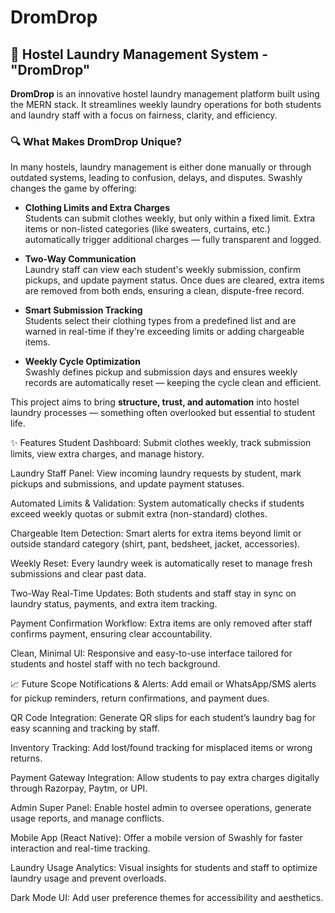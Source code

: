 # DromDrop

## 🧺 Hostel Laundry Management System - "DromDrop"

**DromDrop** is an innovative hostel laundry management platform built using the MERN stack. It streamlines weekly laundry operations for both students and laundry staff with a focus on fairness, clarity, and efficiency.

### 🔍 What Makes DromDrop Unique?

In many hostels, laundry management is either done manually or through outdated systems, leading to confusion, delays, and disputes. Swashly changes the game by offering:

- **Clothing Limits and Extra Charges**  
  Students can submit clothes weekly, but only within a fixed limit. Extra items or non-listed categories (like sweaters, curtains, etc.) automatically trigger additional charges — fully transparent and logged.

- **Two-Way Communication**  
  Laundry staff can view each student's weekly submission, confirm pickups, and update payment status. Once dues are cleared, extra items are removed from both ends, ensuring a clean, dispute-free record.

- **Smart Submission Tracking**  
  Students select their clothing types from a predefined list and are warned in real-time if they're exceeding limits or adding chargeable items.

- **Weekly Cycle Optimization**  
  Swashly defines pickup and submission days and ensures weekly records are automatically reset — keeping the cycle clean and efficient.

This project aims to bring **structure, trust, and automation** into hostel laundry processes — something often overlooked but essential to student life.


✨ Features
Student Dashboard: Submit clothes weekly, track submission limits, view extra charges, and manage history.

Laundry Staff Panel: View incoming laundry requests by student, mark pickups and submissions, and update payment statuses.

Automated Limits & Validation: System automatically checks if students exceed weekly quotas or submit extra (non-standard) clothes.

Chargeable Item Detection: Smart alerts for extra items beyond limit or outside standard category (shirt, pant, bedsheet, jacket, accessories).

Weekly Reset: Every laundry week is automatically reset to manage fresh submissions and clear past data.

Two-Way Real-Time Updates: Both students and staff stay in sync on laundry status, payments, and extra item tracking.

Payment Confirmation Workflow: Extra items are only removed after staff confirms payment, ensuring clear accountability.

Clean, Minimal UI: Responsive and easy-to-use interface tailored for students and hostel staff with no tech background.


📈 Future Scope
Notifications & Alerts: Add email or WhatsApp/SMS alerts for pickup reminders, return confirmations, and payment dues.

QR Code Integration: Generate QR slips for each student’s laundry bag for easy scanning and tracking by staff.

Inventory Tracking: Add lost/found tracking for misplaced items or wrong returns.

Payment Gateway Integration: Allow students to pay extra charges digitally through Razorpay, Paytm, or UPI.

Admin Super Panel: Enable hostel admin to oversee operations, generate usage reports, and manage conflicts.

Mobile App (React Native): Offer a mobile version of Swashly for faster interaction and real-time tracking.

Laundry Usage Analytics: Visual insights for students and staff to optimize laundry usage and prevent overloads.

Dark Mode UI: Add user preference themes for accessibility and aesthetics.
